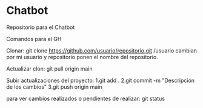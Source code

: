# Chatbot
Repositorio para el Chatbot

Comandos para el GH

Clonar:
git clone https://github.com/usuario/repositorio.git   /usuario cambian por mi usuario y repositorio ponen el nombre del repositorio.

Actualizar clon:
git pull origin main

Subir actualizaciones del proyecto:
1.git add .
2.git commit -m "Descripción de los cambios"
3.git push origin main

para ver cambios realizados o pendientes de realizar:
git status 


